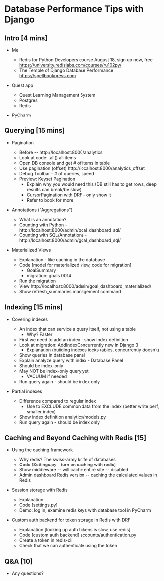 # Database Performance Tips with Django

## Intro [4 mins]

* Me
    * Redis for Python Developers course August 18, sign up now, free https://university.redislabs.com/courses/ru102py/
    * The Temple of Django Database Performance https://spellbookpress.com
    
* Quest app
    * Quest Learning Management System
    * Postgres
    * Redis
    
* PyCharm


## Querying [15 mins]

* Pagination
    * Before -- http://localhost:8000/analytics
    * Look at code: .all() all items
    * Open DB console and get # of items in table
    * Use pagination (offset) http://localhost:8000/analytics_offset
    * Debug Toolbar - # of queries, speed
    * Preview: Keyset Pagination
        * Explain why you would need this (DB still has to get rows, deep results can break/be slow)
        * CursorPagination with DRF - only show it
        * Refer to book for more
* Annotations ("Aggregations")
    * What is an annotation?
    * Counting with Python - http://localhost:8000/admin/goal_dashboard_sql/
    * Counting with SQL/Annotations - http://localhost:8000/admin/goal_dashboard_sql/
    
* Materialized Views
    * Explanation - like caching in the database
    * Code [model for materialized view, code for migration]
        * GoalSummary
        * migration: goals 0014
    * Run the migration
    * View http://localhost:8000/admin/goal_dashboard_materialized/
    * Show refresh_summaries management command


## Indexing [15 mins]

* Covering indexes
    * An index that can service a query itself, not using a table  
        * Why? Faster
    * First we need to add an index - show index definition
    * Look at migration: AddIndexConcurrently new in Django 3
        * Explanation (building indexes locks tables, concurrently doesn’t)
    * Show queries in database panel
    * Explain analyze query with index - Database Panel
    * Should be index-only
    * May NOT be index-only query yet
        * VACUUM if needed
    * Run query again - should be index only
    
 * Partial indexes
     * Difference compared to regular index
        * Use to EXCLUDE common data from the index (better write perf, smaller index)
     * Show index definition analytics/models.py
     * Run query again - should be index only
   

## Caching and Beyond Caching with Redis [15]

* Using the caching framework
    * Why redis? The swiss-army knife of databases
    * Code [Settings.py - turn on caching with redis]
    * Show middleware -- will cache entire site -- disabled
    * Admin dashboard Redis version -- caching the calculated values in Redis
    
* Session storage with Redis

    * Explanation
    * Code [settings.py]
    * Demo: log in, examine redis keys with database tool in PyCharm
    
* Custom auth backend for token storage in Redis with DRF
    * Explanation [looking up auth tokens is slow, use redis]
    * Code [custom auth backend] accounts/authentication.py
    * Create a token in redis-cli
    * Check that we can authenticate using the token

## Q&A [10]
* Any questions?
